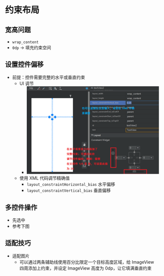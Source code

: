# 约束布局

## 宽高问题

* `wrap_content` 
* `0dp` -> 填充约束空间

## 设置控件偏移

* 前提：控件需要完整的水平或垂直约束
    * UI 调节
        * ![UI 调节](./images/cl_1.png)
    * 使用 XML 代码调节精确值
        * `layout_constraintHorizontal_bias` 水平偏移
        * `layout_constraintVertical_bias`  垂直偏移

## 多控件操作

* 先选中
* 参考下图

## 适配技巧

* 适配图片
  * 可以通过两条辅助线使用百分比限定一个目标高度区域，给 ImageView 四周添加上约束，并设定 ImageView 高度为 0dp，让它填满垂直约束